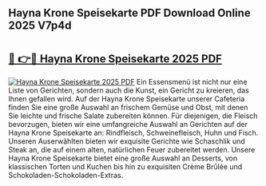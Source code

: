 ## Hayna Krone Speisekarte PDF Download Online 2025 V7p4d

# <h2><a href="http://gccoz1.nevu.top/?p=Hayna+Krone+Speisekarte">🔗 👉🔴 Hayna Krone Speisekarte 2025 PDF</a></h2>

[![Hayna Krone Speisekarte 2025 PDF](https://i.imgur.com/dBaPXMq.png)](http://gccoz1.nevu.top/?p=Hayna+Krone+Speisekarte)
Ein Essensmenü ist nicht nur eine Liste von Gerichten, sondern auch die Kunst, ein Gericht zu kreieren, das Ihnen gefallen wird. Auf der Hayna Krone Speisekarte unserer Cafeteria finden Sie eine große Auswahl an frischem Gemüse und Obst, mit denen Sie leichte und frische Salate zubereiten können. Für diejenigen, die Fleisch bevorzugen, bieten wir eine umfangreiche Auswahl an Gerichten auf der Hayna Krone Speisekarte an: Rindfleisch, Schweinefleisch, Huhn und Fisch. Unseren Auserwählten bieten wir exquisite Gerichte wie Schaschlik und Steak an, die auf einem alten, natürlichen Feuer zubereitet werden. Unsere Hayna Krone Speisekarte bietet eine große Auswahl an Desserts, von klassischen Torten und Kuchen bis hin zu exquisiten Crème Brûlée und Schokoladen-Schokoladen-Extras.
